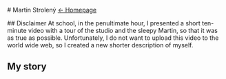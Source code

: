 # Martin Strolený
[← Homepage](https://martinstroleny.github.io/english-for-designers/07-homepage/index)

## Disclaimer
At school, in the penultimate hour, I presented a short ten-minute video with a tour of the studio and the sleepy Martin, so that it was as true as possible. Unfortunately, I do not want to upload this video to the world wide web, so I created a new shorter description of myself.
## My story
